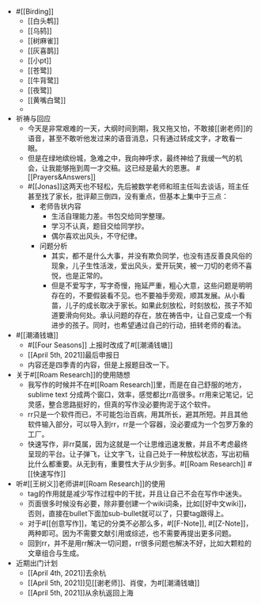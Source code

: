 - #[[Birding]]
    - [[白头鹎]]
    - [[乌鸫]]
    - [[树麻雀]]
    - [[灰喜鹊]]
    - [[小pt]]
    - [[苍鹭]]
    - [[牛背鹭]]
    - [[夜鹭]]
    - [[黄嘴白鹭]]
    - 
- 祈祷与回应
    - 今天是非常艰难的一天，大纲时间到期，我又拖又怕，不敢接[[谢老师]]的语音，甚至不敢听他发过来的语音消息，只有通过转成文字，才敢看一眼。
    - 但是在绿地缤纷城，急难之中，我向神呼求，最终神给了我缓一气的机会，让我能够拖到周一才交稿。这已经是最大的恩惠。 #[[Prayers&Answers]]
    - #[[Jonas]]这两天也不轻松，先后被数学老师和班主任叫去谈话，班主任甚至找了家长，批评颠三倒四，没有重点，但基本上集中于三点：
        - 老师告状内容
            - 生活自理能力差。书包交给同学整理。
            - 学习不认真，题目交给同学抄。
            - 偶尔喜欢出风头，不守纪律。
        - 问题分析
            - 其实，都不是什么大事，并没有欺负同学，也没有违反善良风俗的现象，儿子生性活泼，爱出风头，爱开玩笑，被一刀切的老师不喜悦，也是正常的。
            - 但是不爱写字，写字奇慢，拖延严重，粗心大意，这些问题是明明存在的，不要假装看不见。也不要袖手旁观，顺其发展。从小看苗，儿子的成长取决于家长。如果此刻放松，时刻放松，孩子不知道要滑向何处。承认问题的存在，放在祷告中，让自己变成一个有进步的孩子。同时，也希望通过自己的行动，扭转老师的看法。
- #[[潮涌钱塘]]
    - #[[Four Seasons]] 上报时改成了#[[潮涌钱塘]]
    - [[April 5th, 2021]]最后申报日
    - 内容还是四季青的内容，但是上报题目改一下。
- 关于#[[Roam Research]]的使用随想
    - 我写作的时候并不在#[[Roam Research]]里，而是在自己舒服的地方，sublime text 分成两个窗口，效率，感觉都比rr高很多。rr用来记笔记，记灵感，整合思路挺好的，但真的写作没必要拘泥于这个软件。
    - rr只是一个软件而已，不可能包治百病，用其所长，避其所短。并且其他软件输入部分，可以导入到rr，rr是一个容器，没必要成为一个包罗万象的工厂。
    - 快速写作，非rr莫属，因为这就是一个让思维迅速发散，并且不考虑最终呈现的平台。让子弹飞，让文字飞，让自己处于一种放松状态，写出初稿比什么都重要。从无到有，重要性大于从少到多。#[[Roam Research]] #[[快速写作]]
- 听#[[王树义]]老师讲#[[Roam Research]]的使用
    - tag的作用就是减少写作过程中的干扰，并且让自己不会在写作中迷失。
    - 页面很多时候没有必要，除非要创建一个wiki词条，比如[[好中文wiki]]，否则，直接在bullet下面加sub-bullet就可以了，只要tag跟得上。
    - 对于#[[创意写作]]，笔记的分类不必那么多，#[[F-Note]], #[[Z-Note]]，两种即可。因为不需要文献引用或综述，也不需要再提出更多问题。
    - 回到rr，并不是用rr解决一切问题，rr很多问题也解决不好，比如大颗粒的文章组合与生成。
- 近期出门计划
    - [[April 4th, 2021]]去余杭
    - [[April 5th, 2021]]见[[谢老师]]、肖俊，为#[[潮涌钱塘]]
    - [[April 5th, 2021]]从余杭返回上海

